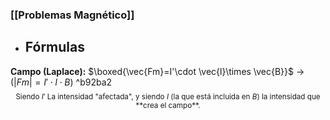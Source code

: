 ### [[Problemas Magnético]]

- ## Fórmulas

**Campo (Laplace):** $\boxed{\vec{Fm}=I'\cdot \vec{l}\times \vec{B}}$  -> $\left( |Fm|=I'\cdot l\cdot B\right)$ ^b92ba2 	$${^\text{Siendo $I'$ La intensidad "afectada", y siendo $I$ (la que está incluida en $B$) la intensidad que **crea el campo**.}}$$
